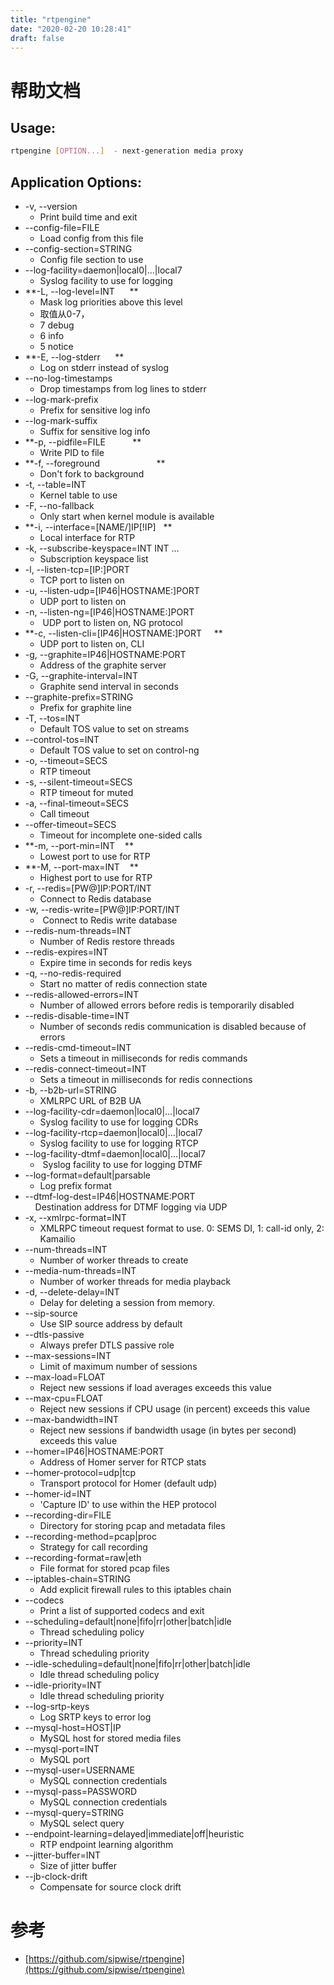 ```yaml
---
title: "rtpengine"
date: "2020-02-20 10:28:41"
draft: false
---
```


# 帮助文档


## Usage:

```bash
rtpengine [OPTION...]  - next-generation media proxy
```


## Application Options:

- -v, --version
   - Print build time and exit
- --config-file=FILE
   - Load config from this file
- --config-section=STRING
   - Config file section to use
- --log-facility=daemon|local0|...|local7                    
   - Syslog facility to use for logging
- **-L, --log-level=INT      **                                  
   - Mask log priorities above this level
   - 取值从0-7，
   - 7 debug
   - 6 info
   - 5 notice
- **-E, --log-stderr      **                                      
   - Log on stderr instead of syslog
- --no-log-timestamps                                        
   - Drop timestamps from log lines to stderr
- --log-mark-prefix                                          
   - Prefix for sensitive log info
- --log-mark-suffix                                          
   - Suffix for sensitive log info
- **-p, --pidfile=FILE           **                               
   - Write PID to file
- **-f, --foreground                       **                     
   - Don't fork to background
- -t, --table=INT                                            
   - Kernel table to use
- -F, --no-fallback                                          
   - Only start when kernel module is available
- **-i, --interface=[NAME/]IP[!IP]   **                           
   - Local interface for RTP
- -k, --subscribe-keyspace=INT INT ...                        
   - Subscription keyspace list
- -l, --listen-tcp=[IP:]PORT                                  
   - TCP port to listen on
- -u, --listen-udp=[IP46|HOSTNAME:]PORT                      
   - UDP port to listen on
- -n, --listen-ng=[IP46|HOSTNAME:]PORT                      
   -  UDP port to listen on, NG protocol
- **-c, --listen-cli=[IP46|HOSTNAME:]PORT     **                 
   - UDP port to listen on, CLI
- -g, --graphite=IP46|HOSTNAME:PORT                          
   - Address of the graphite server
- -G, --graphite-interval=INT                                
   - Graphite send interval in seconds
- --graphite-prefix=STRING                                    
   - Prefix for graphite line
- -T, --tos=INT                                              
   - Default TOS value to set on streams
- --control-tos=INT                                          
   - Default TOS value to set on control-ng
- -o, --timeout=SECS                                          
   - RTP timeout
- -s, --silent-timeout=SECS                                  
   - RTP timeout for muted
- -a, --final-timeout=SECS                                    
   - Call timeout
- --offer-timeout=SECS                                        
   - Timeout for incomplete one-sided calls
- **-m, --port-min=INT    **                                      
   - Lowest port to use for RTP
- **-M, --port-max=INT    **                                      
   - Highest port to use for RTP
- -r, --redis=[PW@]IP:PORT/INT                                
   - Connect to Redis database
- -w, --redis-write=[PW@]IP:PORT/INT                        
   -  Connect to Redis write database
- --redis-num-threads=INT                                    
   - Number of Redis restore threads
- --redis-expires=INT                                        
   - Expire time in seconds for redis keys
- -q, --no-redis-required                                    
   - Start no matter of redis connection state
- --redis-allowed-errors=INT                                  
   - Number of allowed errors before redis is temporarily disabled
- --redis-disable-time=INT                                    
   - Number of seconds redis communication is disabled because of errors
- --redis-cmd-timeout=INT                                    
   - Sets a timeout in milliseconds for redis commands
- --redis-connect-timeout=INT                                
   - Sets a timeout in milliseconds for redis connections
- -b, --b2b-url=STRING                                        
   - XMLRPC URL of B2B UA
- --log-facility-cdr=daemon|local0|...|local7                
   - Syslog facility to use for logging CDRs
- --log-facility-rtcp=daemon|local0|...|local7                
   - Syslog facility to use for logging RTCP
- --log-facility-dtmf=daemon|local0|...|local7              
   -  Syslog facility to use for logging DTMF
- --log-format=default|parsable                              
   - Log prefix format
- --dtmf-log-dest=IP46|HOSTNAME:PORT                          <br />    Destination address for DTMF logging via UDP
- -x, --xmlrpc-format=INT                                    
   - XMLRPC timeout request format to use. 0: SEMS DI, 1: call-id only, 2: Kamailio
- --num-threads=INT                                          
   - Number of worker threads to create
- --media-num-threads=INT                                    
   - Number of worker threads for media playback
- -d, --delete-delay=INT                                      
   - Delay for deleting a session from memory.
- --sip-source                                                
   - Use SIP source address by default
- --dtls-passive                                              
   - Always prefer DTLS passive role
- --max-sessions=INT                                          
   - Limit of maximum number of sessions
- --max-load=FLOAT                                            
   - Reject new sessions if load averages exceeds this value
- --max-cpu=FLOAT                                            
   - Reject new sessions if CPU usage (in percent) exceeds this value
- --max-bandwidth=INT                                        
   - Reject new sessions if bandwidth usage (in bytes per second) exceeds this value
- --homer=IP46|HOSTNAME:PORT                                  
   - Address of Homer server for RTCP stats
- --homer-protocol=udp|tcp                                    
   - Transport protocol for Homer (default udp)
- --homer-id=INT                                              
   - 'Capture ID' to use within the HEP protocol
- --recording-dir=FILE                                        
   - Directory for storing pcap and metadata files
- --recording-method=pcap|proc                                
   - Strategy for call recording
- --recording-format=raw|eth                                  
   - File format for stored pcap files
- --iptables-chain=STRING                                    
   - Add explicit firewall rules to this iptables chain
- --codecs                                                    
   - Print a list of supported codecs and exit
- --scheduling=default|none|fifo|rr|other|batch|idle          
   - Thread scheduling policy
- --priority=INT                                              
   - Thread scheduling priority
- --idle-scheduling=default|none|fifo|rr|other|batch|idle    
   - Idle thread scheduling policy
- --idle-priority=INT                                        
   - Idle thread scheduling priority
- --log-srtp-keys                                            
   - Log SRTP keys to error log
- --mysql-host=HOST|IP                                        
   - MySQL host for stored media files
- --mysql-port=INT                                            
   - MySQL port
- --mysql-user=USERNAME                                      
   - MySQL connection credentials
- --mysql-pass=PASSWORD                                      
   - MySQL connection credentials
- --mysql-query=STRING                                        
   - MySQL select query
- --endpoint-learning=delayed|immediate|off|heuristic        
   - RTP endpoint learning algorithm
- --jitter-buffer=INT                                        
   - Size of jitter buffer
- --jb-clock-drift                                            
   - Compensate for source clock drift



# 参考

- [https://github.com/sipwise/rtpengine](https://github.com/sipwise/rtpengine)

